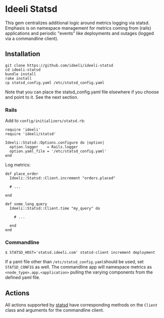 # Ideeli Statsd

This gem centralizes additional logic around metrics logging via statsd. 
Emphasis is on namespace management for metrics coming from (rails) 
applications and periodic "events" like deployments and outages (logged 
via a commandline client).

## Installation

    git clone https://github.com/ideeli/ideeli-statsd
    cd ideeli-statsd
    bundle install
    rake install
    cp statsd_config.yaml /etc/statsd_config.yaml

Note that you can place the statsd_config.yaml file elsewhere if you choose and point to it. See the next section.

### Rails

Add to `config/initializers/statsd.rb`:

~~~ { .ruby }
require 'ideeli'
require 'ideeli/statsd'

Ideeli::Statsd::Options.configure do |option|
  option.logger    = Rails.logger
  option.yaml_file = '/etc/statsd_config.yaml'
end
~~~

Log metrics:

~~~ { .ruby }
def place_order
  Ideeli::Statsd::Client.increment "orders.placed"

  # ...

end

def some_long_query
  Ideeli::Statsd::Client.time "my_query" do

    # ...

  end
end
~~~

### Commandline

    $ STATSD_HOST='statsd.ideeli.com' statsd-client increment deployment

If a yaml file other than `/etc/statsd_config.yaml`should be used, set 
`STATSD_CONFIG` as well. The commandline app will namespace metrics as 
`<node_type>.app.<application>` pulling the varying components from the 
defined yaml file.

## Actions

All actions supported by [statsd][] have corresponding methods on the 
`Client` class and arguments for the commandline client.

[statsd]: https://github.com/github/statsd-ruby/blob/master/lib/statsd.rb
